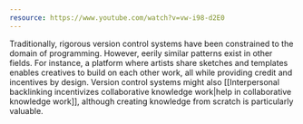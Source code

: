 ```yaml
---
resource: https://www.youtube.com/watch?v=vw-i98-d2E0
---
```


Traditionally, rigorous version control systems have been constrained to the domain of programming. However, eerily similar patterns exist in other fields. For instance, a platform where artists share sketches and templates enables creatives to build on each other work, all while providing credit and incentives by design. Version control systems might also [[Interpersonal backlinking incentivizes collaborative knowledge work|help in collaborative knowledge work]], although creating knowledge from scratch is particularly valuable.